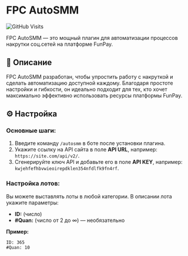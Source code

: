 # FPC AutoSMM

![GitHub Visits](https://komarev.com/ghpvc/?username=autosmm&color=blue)

FPC AutoSMM — это мощный плагин для автоматизации процессов накрутки соц.сетей  на платформе FunPay.

## 📜 Описание

FPC AutoSMM разработан, чтобы упростить работу с накруткой и сделать автоматизацию доступной каждому. Благодаря простоте настройки и гибкости, он идеально подходит для тех, кто хочет максимально эффективно использовать ресурсы платформы FunPay.

## ⚙️ Настройка

### Основные шаги:
1. Введите команду `/autosmm` в боте после установки плагина.
2. Укажите ссылку на API сайта в поле **API URL**, например: `https://site.com/api/v2/`.
3. Сгенерируйте ключ API и добавьте его в поле **API KEY**, например: `kwjehfefhbvwieoirepdklen354nfdlfk9fn4rf`.

### Настройка лотов:
Вы можете выставлять лоты в любой категории. В описании лота укажите параметры:
- **ID:** (число)
- **#Quan:** (число от 2 до ∞) — необязательно

**Пример:**
```plaintext
ID: 365
#Quan: 10
